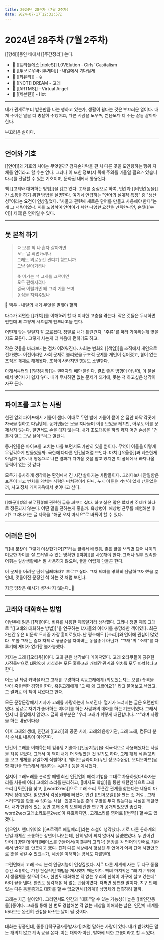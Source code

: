 ```yaml
---
title: 2024년 28주차 (7월 2주차)
date: 2024-07-17T12:31:57Z
---
```


# 2024년 28주차 (7월 2주차)

[[항해]]중인 배에서 [[주간정리]] 쓴다.

- 🎵 [[트리플에스|tripleS]] LOVElution - Girls' Capitalism
- 🎵 [[투모로우바이투게더]] - 내일에서 기다릴게
- 🎵 [[최유리]] - 숲
- 🎵 [[NCT]] DREAM - 고래
- 🎵 [[ARTMS]] - Virtual Angel
- 🎵 [[세븐틴]] - Hot

---

내가 관계로부터 받은만큼 나는 행하고 있는가, 생활이 쉽다는 것은 부끄러운 일이다. 내게 주어진 일을 더 충실히 수행하고, 다른 사람을 도우며, 받음보다 더 주는 삶을 살아야 한다.

부끄러운 삶이다.

---

## 언어와 기호

[[언어]]와 기호의 차이는 무엇일까? 검지손가락을 편 채 다른 곳을 포인팅하는 행위 자체를 언어라고 할 수는 없다. 그러나 이 또한 정보(저 쪽에 주의를 기울일 필요가 있습니다~)를 전달할 수 있는 기호이며, 문화권 내에서 통용된다.

책 [[고래와 대화하는 방법]]을 읽고 있다. 고래를 중심으로 하여, 인간과 [[비인간동물]]간 소통을 하기 위한 방법을 설명한다. 여기서 언급하는 "언어의 설계적 특징" 중 "생산성"이라는 요건이 인상깊었다. "사물과 관련해 새로운 단어를 만들고 사용해야 한다"는게 그 내용이였다. 이를 포함하여 언어이기 위한 다양한 요건을 만족한다면, 손짓([[수어]] 제외)은 언어일 수 있다.

---

## 못 본척 하기

> 다 모른 척 나 혼자 살아가면  
> 모두 날 외면하려나  
> 그래도 외로운건 견디기 힘드니까  
> 그냥 살아가려나  
>   
> 못 이기는 척 고개를 끄덕이면  
> 모두 편해지려나  
> 결국 이럴거면 왜 그리 기를 쓰며  
> 동심을 지켜주었나

🎵 택우 - 내일의 내게 무엇을 말해야 할까

  

다수가 외면한 [[가치]]를 이해하려 할 때 이러한 고충을 겪는다. 작은 것들은 무시하면 편한데 왜 그렇게 시끄럽게 만드냐고들 한다. 

어떤게 맞는 일일지 잘 모르겠다. 정말로 내가 틀린건지, "주류"를 따라 가야하는게 맞을지도 모른다. 그렇게 사는게 더 마음에 편하기도 하고.

작은 것들을 바라보기는 점차 어려워진다. 사회는 변화의 [[책임]]을 조직에서 개인으로 전가했다. 이전이라면 사회 문제로 불리웠을 구조적 문제를 개인이 짊어졌고, 힘이 없는 조직은 개체로 해체됐다. 조직이 사라지면 행동도 소멸한다.

아래서부터의 [[탈정치화]]는 권력자의 배만 불린다. 결코 좋은 방향이 아닌데, 이 물살에서 벗어나기 쉽지 않다. 내가 무시하면 없는 문제가 되기에, 못본 척 하고싶은 생각이 자꾸 든다. 

---

## 파이프를 고치는 사람

현관 앞의 파이프에서 기름이 샌다. 이대로 두면 발에 기름이 묻어 온 집안 바닥 각곳에 자국을 칠하고 다닐텐데. 동거인들은 문을 지나들며 이를 보았을 테지만, 아무도 이를 문제삼지 않는다. 알면서도 손을 대지 않는다. 내가 초도대응을 하려 하자 어떤 손님은 "건들지 말고 그냥 살아!"라고 말한다.

동거인들은 파이프를 고치는 나를 보면서도 가만히 있을 뿐이다. 무엇이 이들을 이렇게 무감각하게 만들었을까. 극한에 다다른 인간상처럼 보인다. 마치 [[우울증]]과 비슷한게 아닐까 싶다. 내 행동으로 나쁜 결과가 다가올 것을 알고 있지만 이 굴레에서 빠져나올 동력이 없는 것 같다.

모두가 유사하게 생각하는 환경에서 긴 시간 살아가는 사람들이다. 그러다보니 안일함은 표준이 되고 변화를 외치는 사람은 미치광이가 된다. 누가 이들을 가만히 있게 만들었을까, 사고 정체 개미지옥에서 벗어나고 싶다.

---

[[해군]]병의 복무환경에 관련한 글을 써보고 싶다. 하고 싶은 말은 많지만 주제가 하나로 정돈되지 않는다. 어떤 말을 전하는게 좋을까. 육상병이  해상병 근무를 체험해본 후기? 그러다가는 글 제목을 "해군 오지 마세요"로 바꿔야 할 수 있다.

---

## 어려운 단어

"[[내 문장이 그렇게 이상한가요]]?"라는 글에서 배웠듯, 좋은 글을 쓰려면 단어 사이의 미묘한 차이를 잘 드러낼 수 있는 명확한 [[어휘]]를 사용해야 한다. 그러나 일부 뾰족한 어휘는 일상생활에서 잘 사용하지 않으며, 글을 어렵게 만들곤 한다. 

이 문제를 어려운 단어 딜레마라고 부르고 싶다. 그저 의미를 명확히 전달하고자 했을 뿐인데, 멋들어진 문장인 척 하는 것 처럼 보인다.

지금 당장은 예시가 생각나지 않는다..🥲

---

## 고래와 대화하는 방법

이번주에 읽은 [[책]]이다. 비유를 사용한 제목일거라 생각했다. 그러나 정말 제목 그대로 "[[고래와 대화하는 방법]]"을 연구하는 학자들의 이야기를 총망라한 책이였다. 최근 2년간 읽은 비문학 도서중 가장 흥미로웠다. 난 평소에도 [[소리]]와 언어에 관심이 많았다. 또한 고래는 존재 자체로 궁금증을 자아내는 동물종이 아닌가. "고래"의 "소리"를 다루기에 재미가 없기란 불가능했다.

저자는 고래 [[오타쿠]]이다. 고래 판은 생각보다 메이저였다. 고래 오타쿠들이 공유힌 사진들만으로 태평양에 서식하는 모든 혹등고래 개체간 관계와 위치를 모두 파악했다고 한다.

어느 날 처럼 카약을 타고 고래를 구경하다 혹등고래에게 (의도했는지는 모를) 습격을 받아 죽을뻔한 경험을 한다. 혹등고래에게 "그 때 왜 그랬어요?" 라고 물어보고 싶었고, 그 결과로 이 책이 나왔다고 한다.

모든 문장문장에서 저자가 고래를 사랑하는게 느껴진다. 열기가 느껴지는 글은 오랜만이였다. 정말로 자기가 좋아하는 이야기를 하는 사람과의 대화를 하는 기분이였다. 그래서인지 더 몰입해서 읽었다. 글의 대부분은 "우리 고래가 이렇게 대단합니다..^^"라며 자랑을 하는 내용이다😅

이후 고래의 생태, 인간과 [[고래]]의 공존 사례, 고래의 음향기관, 고래 노래, 컴퓨터 분석 순서로 내용이 이어진다.

인간이 고래를 이해하는데 컴퓨팅 기술과 [[인공지능]]을 적극적으로 사용해왔다는 사실을 처음 알았다. 그래서 이 책이 내게 더 와닿았던 것 같기도 하다. 고래 개체 식별(꼬리를 보고 개체를 유일하게 식별하기), 웨이브 글라이더(무인 정보수집정), 오디오마프(음향 패턴을 학습해서 태깅하는 녹음기) 등을 제시했다.

심지어 고래노래를 분석할 때엔 최신 인간언어 해석 기법을 그대로 차용하였다! 화자분리를 사용해 여러 고래의 소리를 분리하고, [[비지도 학습]]을 통한 패턴인식으로 고래 소리 [[토큰]]을 찾고, [[word2vec]]으로 고래 소리 토큰간 관계를 찾는다는 내용이 마지막 장에 있다. 읽으면서 각성상태에 빠졌다. 인간 [[언어모델]]을 만든 것 처럼.. 고래 소리모델을 만들 수 있다는 사실.. 인공지능은 종에 구별을 두지 않는다는 사실을 깨달았다. 내가 현업에 있는 동안 고래 소리 모델에 관한 연구가 공개되었으면 좋겠다. word2vec(고래소리토큰2vec)이 유효하다면.. 고래소리를 영어로 [[번역]] 할 수도 있겠다..

읽으면서 앤디위어의 [[프로젝트 헤일메리]]라는 소설이 생각났다. 서로 다른 은하계의 단일 개체간 소통하는 장면이 나오는데, 전혀 말이 되지 않아서 실망했었다. 두 언어간 단어 [[병렬 데이터]]베이스를 만들어서(이것부터 고되다) 문장를 각 언어의 단어로 치환해서 번역기를 만든다고 했다. 전혀 다른 세상에서 형성된 두 언어가 어찌 단어 치환만으로 뜻을 옮길 수 있겠는가, 세상을 이해하는 방식도 다를텐데.

그런면에서 고래 소리 분석 인공지능이 인상깊었다. 서로 다른 세계에 사는 두 지구 동물종간 소통하는 가장 현실적인 해법을 제시했기 때문이다. 책의 마지막은 "왜 지구 밖에서 생물체를 찾으려 하나, 한번도 대화해본 적 없는 우리의 친척이 지구에 살고 있는데" 라며 끝을 낸다. 한번도 생각해본 적 없는 관점이였다. 어쩌면 당연한 말이다. 지구 안에 있는 다른 동물종과도 대화를 할 수 없으면서 [[외계]] 생명체와 접촉하려 할까.

고래는 지금 살아있다. 그러면서도 인간과 "대화"할 수 있는 가능성이 높은 [[비인간동물]]종이다. 고래를 통해 한 번도 경험해본 적 없는 세상을 이해하는 날은, 인간이 세계를 바라보는 완전히 관점을 바꾸는 날이 될 것이다.

---

대화는 핑퐁인데, 종종 [[탁구공자동발사기]]처럼 말하는 사람이 있다. 내가 받아치든 말든 개의치 않고 계속 공을 쏜다. 이는 대화가 아닌, 발화에 의한 고통이라고 할 수 있다.